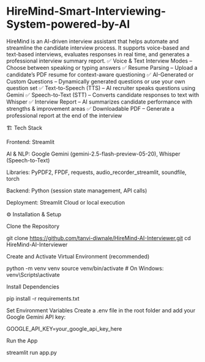 # HireMind-Smart-Interviewing-System-powered-by-AI
HireMind is an AI-driven interview assistant that helps automate and streamline the candidate interview process. It supports voice-based and text-based interviews, evaluates responses in real time, and generates a professional interview summary report.
✅ Voice & Text Interview Modes – Choose between speaking or typing answers
✅ Resume Parsing – Upload a candidate’s PDF resume for context-aware questioning
✅ AI-Generated or Custom Questions – Dynamically generated questions or use your own question set
✅ Text-to-Speech (TTS) – AI recruiter speaks questions using Gemini
✅ Speech-to-Text (STT) – Converts candidate responses to text with Whisper
✅ Interview Report – AI summarizes candidate performance with strengths & improvement areas
✅ Downloadable PDF – Generate a professional report at the end of the interview

🏗️ Tech Stack

Frontend: Streamlit

AI & NLP: Google Gemini (gemini-2.5-flash-preview-05-20), Whisper (Speech-to-Text)

Libraries: PyPDF2, FPDF, requests, audio_recorder_streamlit, soundfile, torch

Backend: Python (session state management, API calls)

Deployment: Streamlit Cloud or local execution

⚙️ Installation & Setup

Clone the Repository

git clone https://github.com/tanvi-diwnale/HireMind-AI-Interviewer.git
cd HireMind-AI-Interviewer

Create and Activate Virtual Environment (recommended)

python -m venv venv
source venv/bin/activate   # On Windows: venv\Scripts\activate


Install Dependencies

pip install -r requirements.txt


Set Environment Variables
Create a .env file in the root folder and add your Google Gemini API key:

GOOGLE_API_KEY=your_google_api_key_here


Run the App

streamlit run app.py
